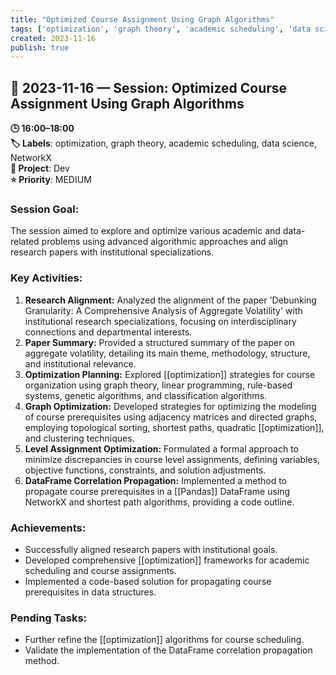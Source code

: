```yaml
---
title: "Optimized Course Assignment Using Graph Algorithms"
tags: ['optimization', 'graph theory', 'academic scheduling', 'data science', 'NetworkX']
created: 2023-11-16
publish: true
---
```


## 📅 2023-11-16 — Session: Optimized Course Assignment Using Graph Algorithms

**🕒 16:00–18:00**  
**🏷️ Labels**: optimization, graph theory, academic scheduling, data science, NetworkX  
**📂 Project**: Dev  
**⭐ Priority**: MEDIUM  


### Session Goal:
The session aimed to explore and optimize various academic and data-related problems using advanced algorithmic approaches and align research papers with institutional specializations.

### Key Activities:
1. **Research Alignment:** Analyzed the alignment of the paper 'Debunking Granularity: A Comprehensive Analysis of Aggregate Volatility' with institutional research specializations, focusing on interdisciplinary connections and departmental interests.
2. **Paper Summary:** Provided a structured summary of the paper on aggregate volatility, detailing its main theme, methodology, structure, and institutional relevance.
3. **Optimization Planning:** Explored [[optimization]] strategies for course organization using graph theory, linear programming, rule-based systems, genetic algorithms, and classification algorithms.
4. **Graph Optimization:** Developed strategies for optimizing the modeling of course prerequisites using adjacency matrices and directed graphs, employing topological sorting, shortest paths, quadratic [[optimization]], and clustering techniques.
5. **Level Assignment Optimization:** Formulated a formal approach to minimize discrepancies in course level assignments, defining variables, objective functions, constraints, and solution adjustments.
6. **DataFrame Correlation Propagation:** Implemented a method to propagate course prerequisites in a [[Pandas]] DataFrame using NetworkX and shortest path algorithms, providing a code outline.

### Achievements:
- Successfully aligned research papers with institutional goals.
- Developed comprehensive [[optimization]] frameworks for academic scheduling and course assignments.
- Implemented a code-based solution for propagating course prerequisites in data structures.

### Pending Tasks:
- Further refine the [[optimization]] algorithms for course scheduling.
- Validate the implementation of the DataFrame correlation propagation method.
